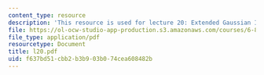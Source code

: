 ```yaml
---
content_type: resource
description: 'This resource is used for lecture 20: Extended Gaussian Images, Geometry.'
file: https://ol-ocw-studio-app-production.s3.amazonaws.com/courses/6-801-machine-vision-fall-2004/f637bd51cbb2b3b903b074cea608482b_l20.pdf
file_type: application/pdf
resourcetype: Document
title: l20.pdf
uid: f637bd51-cbb2-b3b9-03b0-74cea608482b
---
```

